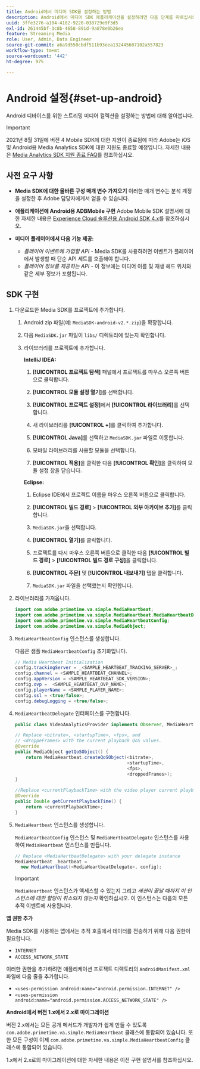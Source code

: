 ```yaml
---
title: Android에서 미디어 SDK를 설정하는 방법
description: Android에서 미디어 SDK 애플리케이션을 설정하려면 다음 단계를 따르십시오.
uuid: 3ffe3276-a104-4182-9220-038729e9f3d5
exl-id: 261445bf-3c8b-4658-891d-9a878e0b26ea
feature: Streaming Media
role: User, Admin, Data Engineer
source-git-commit: a6a9d550cbdf511b93eea132445607102a557823
workflow-type: tm+mt
source-wordcount: '442'
ht-degree: 97%

---
```


# Android 설정{#set-up-android}

Android 디바이스를 위한 스트리밍 미디어 컬렉션을 설정하는 방법에 대해 알아봅니다.

>[!IMPORTANT]
>
>2021년 8월 31일에 버전 4 Mobile SDK에 대한 지원이 종료됨에 따라 Adobe는 iOS 및 Android용 Media Analytics SDK에 대한 지원도 종료할 예정입니다.  자세한 내용은 [Media Analytics SDK 지원 종료 FAQ](/help/additional-resources/end-of-support-faqs.md)를 참조하십시오.


## 사전 요구 사항

* **Media SDK에 대한 올바른 구성 매개 변수 가져오기**
이러한 매개 변수는 분석 계정을 설정한 후 Adobe 담당자에게서 얻을 수 있습니다.
* **애플리케이션에 Android용 ADBMobile 구현** Adobe Mobile SDK 설명서에 대한 자세한 내용은 [Experience Cloud 솔루션용 Android SDK 4.x](https://experienceleague.adobe.com/docs/mobile-services/android/overview.html?lang=ko)를 참조하십시오.

* **미디어 플레이어에서 다음 기능 제공:**
   * *플레이어 이벤트에 가입할 API* - Media SDK를 사용하려면 이벤트가 플레이어에서 발생할 때 단순 API 세트를 호출해야 합니다.
   * *플레이어 정보를 제공하는 API* - 이 정보에는 미디어 이름 및 재생 헤드 위치와 같은 세부 정보가 포함됩니다.

## SDK 구현

1. 다운로드한 Media SDK를 프로젝트에 추가합니다.

   1. Android zip 파일(예: `MediaSDK-android-v2.*.zip`)을 확장합니다.
   1. 다음 `MediaSDK.jar` 파일이 `libs/` 디렉토리에 있는지 확인합니다.

   1. 라이브러리를 프로젝트에 추가합니다.

      **IntelliJ IDEA:**

      1. **[!UICONTROL 프로젝트 탐색]** 패널에서 프로젝트를 마우스 오른쪽 버튼으로 클릭합니다.
      1. **[!UICONTROL 모듈 설정 열기]**&#x200B;를 선택합니다.
      1. **[!UICONTROL 프로젝트 설정]**&#x200B;에서 **[!UICONTROL 라이브러리]**&#x200B;를 선택합니다.

      1. 새 라이브러리를 **[!UICONTROL +]**&#x200B;를 클릭하여 추가합니다.
      1. **[!UICONTROL Java]**&#x200B;를 선택하고 `MediaSDK.jar` 파일로 이동합니다.

      1. 모바일 라이브러리를 사용할 모듈을 선택합니다.
      1. **[!UICONTROL 적용]**&#x200B;을 클릭한 다음 **[!UICONTROL 확인]**&#x200B;을 클릭하여 모듈 설정 창을 닫습니다.

      **Eclipse:**

      1. Eclipse IDE에서 프로젝트 이름을 마우스 오른쪽 버튼으로 클릭합니다.
      1. **[!UICONTROL 빌드 경로]** > **[!UICONTROL 외부 아카이브 추가]**&#x200B;를 클릭합니다.
      1. `MediaSDK.jar`을 선택합니다.
      1. **[!UICONTROL 열기]**&#x200B;를 클릭합니다.
      1. 프로젝트를 다시 마우스 오른쪽 버튼으로 클릭한 다음 **[!UICONTROL 빌드 경로]** > **[!UICONTROL 빌드 경로 구성]**&#x200B;을 클릭합니다.
      1. **[!UICONTROL 주문]** 및 **[!UICONTROL 내보내기]** 탭을 클릭합니다.

      1. `MediaSDK.jar` 파일을 선택했는지 확인합니다.

1. 라이브러리를 가져옵니다.

   ```java
   import com.adobe.primetime.va.simple.MediaHeartbeat;
   import com.adobe.primetime.va.simple.MediaHeartbeat.MediaHeartbeatDelegate;
   import com.adobe.primetime.va.simple.MediaHeartbeatConfig;
   import com.adobe.primetime.va.simple.MediaObject;
   ```

1. `MediaHeartbeatConfig` 인스턴스를 생성합니다.

   다음은 샘플 `MediaHeartbeatConfig` 초기화입니다.

   ```java
   // Media Heartbeat Initialization
   config.trackingServer = _<SAMPLE_HEARTBEAT_TRACKING_SERVER>_;
   config.channel = <SAMPLE_HEARTBEAT_CHANNEL>;
   config.appVersion = <SAMPLE_HEARTBEAT_SDK_VERSION>;
   config.ovp =  <SAMPLE_HEARTBEAT_OVP_NAME>;
   config.playerName = <SAMPLE_PLAYER_NAME>;
   config.ssl = <true/false>;
   config.debugLogging = <true/false>;
   ```

1. `MediaHeartbeatDelegate` 인터페이스를 구현합니다.

   ```java
   public class VideoAnalyticsProvider implements Observer, MediaHeartbeatDelegate{}
   ```

   ```java
   // Replace <bitrate>, <startupTime>, <fps>, and  
   // <droppeFrames> with the current playback QoS values.  
   @Override
   public MediaObject getQoSObject() {
       return MediaHeartbeat.createQoSObject(<bitrate>,  
                                             <startupTime>,  
                                             <fps>,  
                                             <droppedFrames>);
   }
   
   //Replace <currentPlaybackTime> with the video player current playback time
   @Override
   public Double getCurrentPlaybackTime() {
       return <currentPlaybackTime>;
   }
   ```

1. `MediaHeartbeat` 인스턴스를 생성합니다.

   `MediaHeartbeatConfig` 인스턴스 및 `MediaHertbeatDelegate` 인스턴스를 사용하여 `MediaHeartbeat` 인스턴스를 만듭니다.

   ```java
   // Replace <MediaHertbeatDelegate> with your delegate instance
   MediaHeartbeat _heartbeat =  
     new MediaHeartbeat(<MediaHeartbeatDelegate>, config);
   ```

   >[!IMPORTANT]
   >
   >`MediaHeartbeat` 인스턴스가 액세스할 수 있는지 그리고 *세션이 끝날 때까지 이 인스턴스에 대한 할당이 취소되지 않는지* 확인하십시오. 이 인스턴스는 다음의 모든 추적 이벤트에 사용됩니다.

**앱 권한 추가**

Media SDK를 사용하는 앱에서는 추적 호출에서 데이터를 전송하기 위해 다음 권한이 필요합니다.

* `INTERNET`
* `ACCESS_NETWORK_STATE`

이러한 권한을 추가하려면 애플리케이션 프로젝트 디렉토리의 `AndroidManifest.xml` 파일에 다음 줄을 추가합니다.

* `<uses-permission android:name="android.permission.INTERNET" />`
* `<uses-permission android:name="android.permission.ACCESS_NETWORK_STATE" />`

**Android에서 버전 1.x에서 2.x로 마이그레이션**

버전 2.x에서는 모든 공개 메서드가 개발자가 쉽게 만들 수 있도록 `com.adobe.primetime.va.simple.MediaHeartbeat` 클래스에 통합되어 있습니다. 또한 모든 구성이 이제 `com.adobe.primetime.va.simple.MediaHeartbeatConfig` 클래스에 통합되어 있습니다.

1.x에서 2.x로의 마이그레이션에 대한 자세한 내용은 이전 구현 설명서를 참조하십시오.

